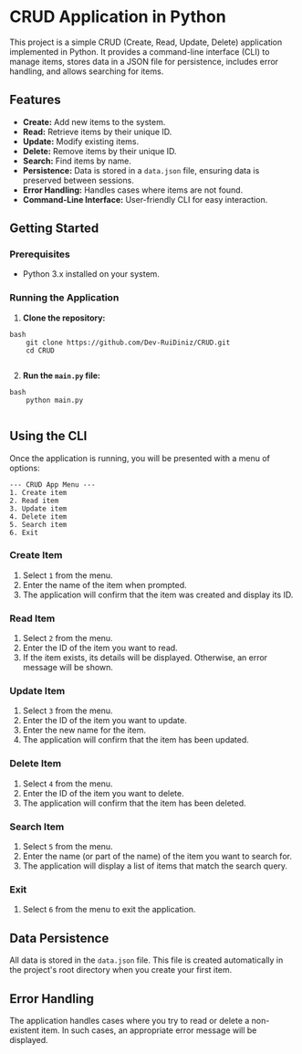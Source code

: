 # CRUD Application in Python

This project is a simple CRUD (Create, Read, Update, Delete) application implemented in Python. It provides a command-line interface (CLI) to manage items, stores data in a JSON file for persistence, includes error handling, and allows searching for items.

## Features

-   **Create:** Add new items to the system.
-   **Read:** Retrieve items by their unique ID.
-   **Update:** Modify existing items.
-   **Delete:** Remove items by their unique ID.
-   **Search:** Find items by name.
-   **Persistence:** Data is stored in a `data.json` file, ensuring data is preserved between sessions.
-   **Error Handling:** Handles cases where items are not found.
-   **Command-Line Interface:** User-friendly CLI for easy interaction.

## Getting Started

### Prerequisites

-   Python 3.x installed on your system.

### Running the Application

1.  **Clone the repository:**
```
bash
    git clone https://github.com/Dev-RuiDiniz/CRUD.git
    cd CRUD
    
```
2.  **Run the `main.py` file:**
```
bash
    python main.py
    
```
## Using the CLI

Once the application is running, you will be presented with a menu of options:
```
--- CRUD App Menu ---
1. Create item
2. Read item
3. Update item
4. Delete item
5. Search item
6. Exit
```
### Create Item

1.  Select `1` from the menu.
2.  Enter the name of the item when prompted.
3.  The application will confirm that the item was created and display its ID.

### Read Item

1.  Select `2` from the menu.
2.  Enter the ID of the item you want to read.
3.  If the item exists, its details will be displayed. Otherwise, an error message will be shown.

### Update Item

1.  Select `3` from the menu.
2.  Enter the ID of the item you want to update.
3.  Enter the new name for the item.
4.  The application will confirm that the item has been updated.

### Delete Item

1.  Select `4` from the menu.
2.  Enter the ID of the item you want to delete.
3.  The application will confirm that the item has been deleted.

### Search Item

1.  Select `5` from the menu.
2.  Enter the name (or part of the name) of the item you want to search for.
3.  The application will display a list of items that match the search query.

### Exit

1.  Select `6` from the menu to exit the application.

## Data Persistence

All data is stored in the `data.json` file. This file is created automatically in the project's root directory when you create your first item.

## Error Handling

The application handles cases where you try to read or delete a non-existent item. In such cases, an appropriate error message will be displayed.